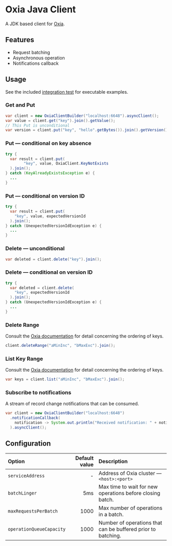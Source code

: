 # Oxia Java Client

A JDK based client for [Oxia][oxia].

## Features

- Request batching
- Asynchronous operation
- Notifications callback

## Usage

See the included [integration test][it] for executable examples.

### Get and Put

```java
var client = new OxiaClientBuilder("localhost:6648").asyncClient();
var value = client.get("key").join().getValue();
// This Put is unconditional
var version = client.put("key", "hello".getBytes()).join().getVersion();   
```

### Put — conditional on key absence

```java
try {
  var result = client.put(
        "key", value, OxiaClient.KeyNotExists
  ).join();
} catch (KeyAlreadyExistsException e) {
  ...
}
```

### Put — conditional on version ID

```java
try {
  var result = client.put(
    "key", value, expectedVersionId
  ).join();
} catch (UnexpectedVersionIdException e) {
  ...
}
```

### Delete — unconditional

```java
var deleted = client.delete("key").join();
```

### Delete — conditional on version ID

```java
try {
  var deleted = client.delete(
    "key", expectedVersionId
  ).join();
} catch (UnexpectedVersionIdException e) {
  ...
}
```

### Delete Range

Consult the [Oxia documentation][sort] for detail concerning the ordering of keys.

```java
client.deleteRange("aMinInc", "bMaxExc").join();
```

### List Key Range

Consult the [Oxia documentation][sort] for detail concerning the ordering of keys.

```java
var keys = client.list("aMinInc", "bMaxExc").join();
```

### Subscribe to notifications

A stream of record change notifications that can be consumed.

```java
var client = new OxiaClientBuilder("localhost:6648")
  .notificationCallback(
    notification -> System.out.println("Received notification: " + notification)
  ).asyncClient();
```

## Configuration

| Option                   | Default value | Description                                                  |
|:-------------------------|--------------:|:-------------------------------------------------------------|
| `serviceAddress`         |             - | Address of Oxia cluster — `<host>:<port>`                    |
| `batchLinger`            |           5ms | Max time to wait for new operations before closing batch.    |
| `maxRequestsPerBatch`    |          1000 | Max number of operations in a batch.                         |
| `operationQueueCapacity` |          1000 | Number of operations that can be buffered prior to batching. |

[oxia]: https://github.com/streamnative/oxia
[it]: src/test/java/io/streamnative/oxia/client/OxiaClientIT.java
[sort]: https://github.com/streamnative/oxia/blob/main/docs/oxia-key-sorting.md
